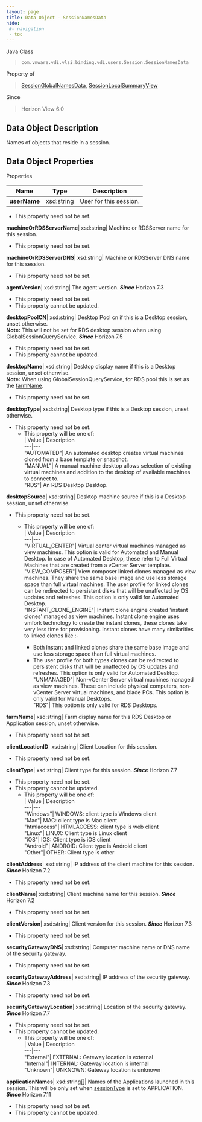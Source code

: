 ```yaml
---
layout: page
title: Data Object - SessionNamesData
hide:
 #- navigation
 - toc
---
```






Java Class  
> `com.vmware.vdi.vlsi.binding.vdi.users.Session.SessionNamesData`

Property of  
> [SessionGlobalNamesData](vdi.users.Session.SessionGlobalNamesData.md#field_detail), [SessionLocalSummaryView](vdi.users.Session.SessionLocalSummaryView.md#field_detail)

Since  
> Horizon View 6.0


## Data Object Description 

Names of objects that reside in a session. 

## Data Object Properties

Properties

Name |  Type |  Description   
---|---|---  
**userName**|  xsd:string|  User for this session.   


* This property need not be set.

  
**machineOrRDSServerName**|  xsd:string|  Machine or RDSServer name for this session.   


* This property need not be set.

  
**machineOrRDSServerDNS**|  xsd:string|  Machine or RDSServer DNS name for this session.   


* This property need not be set.

  
**agentVersion**|  xsd:string|  The agent version.  **_Since_** Horizon 7.3  


* This property need not be set.
* This property cannot be updated.

  
**desktopPoolCN**|  xsd:string|  Desktop Pool cn if this is a Desktop session, unset otherwise.  
**Note:** This will not be set for RDS desktop session when using GlobalSessionQueryService.  **_Since_** Horizon 7.5  


* This property need not be set.
* This property cannot be updated.

  
**desktopName**|  xsd:string|  Desktop display name if this is a Desktop session, unset otherwise.  
**Note:** When using GlobalSessionQueryService, for RDS pool this is set as the [farmName](vdi.users.Session.SessionNamesData.md#farmName).   


* This property need not be set.

  
**desktopType**|  xsd:string|  Desktop type if this is a Desktop session, unset otherwise.   


* This property need not be set.
  * This property will be one of:  
|  Value |  Description   
---|---  
"AUTOMATED"| An automated desktop creates virtual machines cloned from a base template or snapshot.  
"MANUAL"| A manual machine desktop allows selection of existing virtual machines and addition to the desktop of available machines to connect to.  
"RDS"| An RDS Desktop Desktop.  

  
**desktopSource**|  xsd:string|  Desktop machine source if this is a Desktop session, unset otherwise.   


* This property need not be set.
  * This property will be one of:  
|  Value |  Description   
---|---  
"VIRTUAL_CENTER"| Virtual center virtual machines managed as view machines. This option is valid for Automated and Manual Desktop. In case of Automated Desktop, these refer to Full Virtual Machines that are created from a vCenter Server template.  
"VIEW_COMPOSER"| View composer linked clones managed as view machines. They share the same base image and use less storage space than full virtual machines. The user profile for linked clones can be redirected to persistent disks that will be unaffected by OS updates and refreshes. This option is only valid for Automated Desktop.  
"INSTANT_CLONE_ENGINE"| Instant clone engine created 'instant clones' managed as view machines. Instant clone engine uses vmfork technology to create the instant clones, these clones take very less time for provisioning. Instant clones have many similarities to linked clones like :-  

    * Both instant and linked clones share the same base image and use less storage space than full virtual machines.
    * The user profile for both types clones can be redirected to persistent disks that will be unaffected by OS updates and refreshes.
This option is only valid for Automated Desktop.  
"UNMANAGED"| Non-vCenter Server virtual machines managed as view machines. These can include physical computers, non-vCenter Server virtual machines, and blade PCs. This option is only valid for Manual Desktops.  
"RDS"| This option is only valid for RDS Desktops.  

  
**farmName**|  xsd:string|  Farm display name for this RDS Desktop or Application session, unset otherwise.   


* This property need not be set.

  
**clientLocationID**|  xsd:string|  Client Location for this session.   


* This property need not be set.

  
**clientType**|  xsd:string|  Client type for this session.  **_Since_** Horizon 7.7  


* This property need not be set.
* This property cannot be updated.
  * This property will be one of:  
|  Value |  Description   
---|---  
"Windows"| WINDOWS: client type is Windows client  
"Mac"| MAC: client type is Mac client  
"htmlaccess"| HTMLACCESS: client type is web client  
"Linux"| LINUX: Client type is Linux client  
"iOS"| IOS: Client type is iOS client  
"Android"| ANDROID: Client type is Android client  
"Other"| OTHER: Client type is other  

  
**clientAddress**|  xsd:string|  IP address of the client machine for this session.  **_Since_** Horizon 7.2  


* This property need not be set.

  
**clientName**|  xsd:string|  Client machine name for this session.  **_Since_** Horizon 7.2  


* This property need not be set.

  
**clientVersion**|  xsd:string|  Client version for this session.  **_Since_** Horizon 7.3  


* This property need not be set.

  
**securityGatewayDNS**|  xsd:string|  Computer machine name or DNS name of the security gateway.   


* This property need not be set.

  
**securityGatewayAddress**|  xsd:string|  IP address of the security gateway.  **_Since_** Horizon 7.3  


* This property need not be set.

  
**securityGatewayLocation**|  xsd:string|  Location of the security gateway.  **_Since_** Horizon 7.7  


* This property need not be set.
* This property cannot be updated.
  * This property will be one of:  
|  Value |  Description   
---|---  
"External"| EXTERNAL: Gateway location is external  
"Internal"| INTERNAL: Gateway location is internal  
"Unknown"| UNKNOWN: Gateway location is unknown  

  
**applicationNames**|  xsd:string[]|  Names of the Applications launched in this session. This will be only set when [sessionType](vdi.users.Session.SessionData.md#sessionType) is set to APPLICATION.  **_Since_** Horizon 7.11  


* This property need not be set.
* This property cannot be updated.

  
  
  
   
  
  
